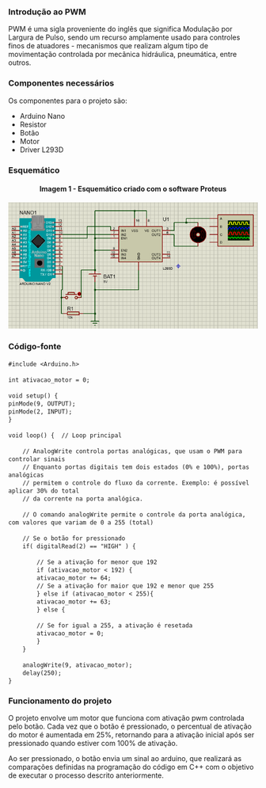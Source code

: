 ### Introdução ao PWM

PWM é uma sigla proveniente do inglês que significa Modulação por Largura de Pulso, sendo um recurso amplamente usado para controles finos de atuadores - mecanismos que realizam algum tipo de movimentação controlada por mecânica hidráulica, pneumática, entre outros.

### Componentes necessários

Os componentes para o projeto são:

- Arduino Nano
- Resistor
- Botão
- Motor
- Driver L293D

### Esquemático

<div align="center"><h4>Imagem 1 - Esquemático criado com o software Proteus</h4></div>
<div align="center">

![Imagem 1](schematics/esquematico.png)

</div>

### Código-fonte

    #include <Arduino.h>

    int ativacao_motor = 0;

    void setup() {
    pinMode(9, OUTPUT);
    pinMode(2, INPUT);
    }

    void loop() {  // Loop principal

        // AnalogWrite controla portas analógicas, que usam o PWM para controlar sinais
        // Enquanto portas digitais tem dois estados (0% e 100%), portas analógicas
        // permitem o controle do fluxo da corrente. Exemplo: é possível aplicar 30% do total
        // da corrente na porta analógica.

        // O comando analogWrite permite o controle da porta analógica, com valores que variam de 0 a 255 (total)

        // Se o botão for pressionado
        if( digitalRead(2) == "HIGH" ) {
            
            // Se a ativação for menor que 192
            if (ativacao_motor < 192) {   
            ativacao_motor += 64;
            // Se a ativação for maior que 192 e menor que 255
            } else if (ativacao_motor < 255){
            ativacao_motor += 63;
            } else {

            // Se for igual a 255, a ativação é resetada
            ativacao_motor = 0;
            }
        }

        analogWrite(9, ativacao_motor);
        delay(250);
    }


### Funcionamento do projeto

O projeto envolve um motor que funciona com ativação pwm controlada pelo botão. Cada vez que o botão é pressionado, o percentual de ativação do motor é aumentada em 25%, retornando para a ativação inicial após ser pressionado quando estiver com 100% de ativação.

Ao ser pressionado, o botão envia um sinal ao arduino, que realizará as comparações definidas na programação do código em C++ com o objetivo de executar o processo descrito anteriormente.


